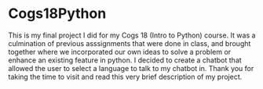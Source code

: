# Cogs18Python

This is my final project I did for my Cogs 18 (Intro to Python) course. It was a culmination of previous asssignments that were done in class, and brought together where we incorporated our own ideas to solve a problem or enhance an existing feature in python. I decided to create a chatbot that allowed the user to select a language to talk to my chatbot in. Thank you for taking the time to visit and read this very brief description of my project.

